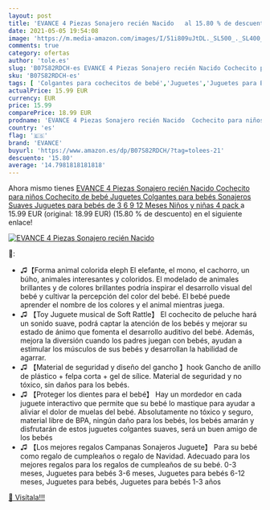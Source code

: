 ```yaml
---
layout: post
title: 'EVANCE 4 Piezas Sonajero recién Nacido   al 15.80 % de descuento'
date: 2021-05-05 19:54:08
image: 'https://m.media-amazon.com/images/I/51i809uJtDL._SL500_._SL400_.jpg'
comments: true
category: ofertas
author: 'tole.es'
slug: 'B07S82RDCH-es EVANCE 4 Piezas Sonajero recién Nacido Cochecito para...'
sku: 'B07S82RDCH-es'
tags: [ 'Colgantes para cochecitos de bebé','Juguetes','Juguetes para Bebés y primera infancia','Juguetes para bebés','Juguetes y juegos','bebé','bebés','evance', ]
actualPrice: 15.99 EUR
currency: EUR
price: 15.99
comparePrice: 18.99 EUR
prodname: 'EVANCE 4 Piezas Sonajero recién Nacido  Cochecito para niños Cochecito de bebé Juguetes Colgantes para bebés  Sonajeros Suaves Juguetes para bebés de 3 6 9 12 Meses Niños y niñas  4 pack '
country: 'es'
flag: '🇪🇸'
brand: 'EVANCE'
buyurl: 'https://www.amazon.es/dp/B07S82RDCH/?tag=tolees-21'
descuento: '15.80'
average: '14.7981818181818'
---
```


Ahora mismo tienes [EVANCE 4 Piezas Sonajero recién Nacido  Cochecito para niños Cochecito de bebé Juguetes Colgantes para bebés  Sonajeros Suaves Juguetes para bebés de 3 6 9 12 Meses Niños y niñas  4 pack ](https://www.amazon.es/dp/B07S82RDCH/?tag=tolees-21) a 15.99 EUR (original: 18.99 EUR) (15.80 %  de descuento) en el siguiente enlace!

[![EVANCE 4 Piezas Sonajero recién Nacido  ](https://m.media-amazon.com/images/I/51i809uJtDL._SL500_._SL400_.jpg)](https://www.amazon.es/dp/B07S82RDCH/?tag=tolees-21)

🔎:

- ♫【Forma animal colorida eleph El elefante, el mono, el cachorro, un búho, animales interesantes y coloridos. El modelado de animales brillantes y de colores brillantes podría inspirar el desarrollo visual del bebé y cultivar la percepción del color del bebé. El bebé puede aprender el nombre de los colores y el animal mientras juega.
- ♫ 【Toy Juguete musical de Soft Rattle】 El cochecito de peluche hará un sonido suave, podrá captar la atención de los bebés y mejorar su estado de ánimo que fomenta el desarrollo auditivo del bebé. Además, mejora la diversión cuando los padres juegan con bebés, ayudan a estimular los músculos de sus bebés y desarrollan la habilidad de agarrar.
- ♫ 【Material de seguridad y diseño del gancho 】hook Gancho de anillo de plástico + felpa corta + gel de sílice. Material de seguridad y no tóxico, sin daños para los bebés.
- ♫ 【Proteger los dientes para el bebé】 Hay un mordedor en cada juguete interactivo que permite que su bebé lo mastique para ayudar a aliviar el dolor de muelas del bebé. Absolutamente no tóxico y seguro, material libre de BPA, ningún daño para los bebés, los bebés amarán y disfrutarán de estos juguetes colgantes suaves, será un buen amigo de los bebés
- ♫ 【Los mejores regalos Campanas Sonajeros Juguete】 Para su bebé como regalo de cumpleaños o regalo de Navidad. Adecuado para los mejores regalos para los regalos de cumpleaños de su bebé. 0-3 meses, Juguetes para bebés 3-6 meses, Juguetes para bebés 6-12 meses, Juguetes para bebés, Juguetes para bebés 1-3 años

[🛒 Visítala!!!](https://www.amazon.es/dp/B07S82RDCH/?tag=tolees-21)
